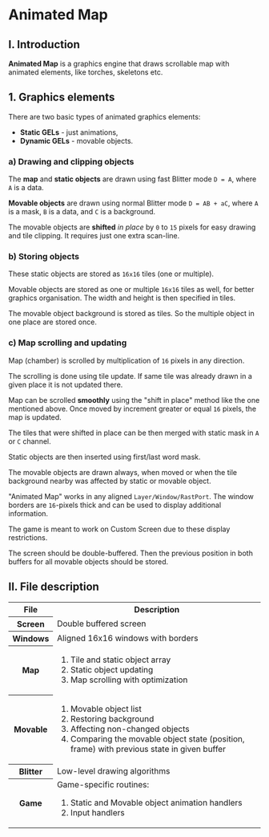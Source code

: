 # Animated Map

## I. Introduction

<b>Animated Map</b> is a graphics engine that draws scrollable map with animated 
elements, like torches, skeletons etc.

## 1. Graphics elements

There are two basic types of animated graphics elements:

- <b>Static GELs</b>  - just animations,
- <b>Dynamic GELs</b> - movable objects.

### a) Drawing and clipping objects
The <b>map</b> and <b>static objects</b> are drawn using fast Blitter mode `D = A`, where 
`A` is a data.

<b>Movable objects</b> are drawn using normal Blitter mode `D = AB + aC`, where 
`A` is a mask, `B` is a data, and `C` is a background.

The movable objects are <b>shifted</b> <cite>in place</cite> by `0` to `15` pixels for easy drawing and tile clipping. It requires just one extra scan-line.

### b) Storing objects

These static objects are stored as `16x16` tiles (one or multiple).

Movable objects are stored as one or multiple `16x16` tiles as well, for better 
graphics organisation. The width and height is then specified in tiles.

The movable object background is stored as tiles. So the multiple object in 
one place are stored once.

### c) Map scrolling and updating

Map (chamber) is scrolled by multiplication of `16` pixels in any direction.

The scrolling is done using tile update. If same tile was already drawn in 
a given place it is not updated there.

Map can be scrolled <b>smoothly</b> using the "shift in place" method like the one mentioned 
above. Once moved by increment greater or equal `16` pixels, the map is updated.

The tiles that were shifted in place can be then merged with static mask in `A` or `C` channel.

Static objects are then inserted using first/last word mask.

The movable objects are drawn always, when moved or when the tile background 
nearby was affected by static or movable object.

"Animated Map" works in any aligned `Layer/Window/RastPort`. The window borders 
are `16`-pixels thick and can be used to display additional information.

The game is meant to work on Custom Screen due to these display restrictions.

The screen should be double-buffered. Then the previous position in both 
buffers for all movable objects should be stored.

## II. File description
<table>
<tr>
<th>File</th><th>Description</th>
</tr>
<tr>
<th>Screen</th><td>Double buffered screen</td>
</tr>
<tr>
<th>Windows</th><td>Aligned 16x16 windows with borders</td>
</tr>
<tr>
<th>Map</th><td><ol><li>Tile and static object array</li><li>Static object updating</li><li>Map scrolling with optimization</li></ol></td>
</tr>
<tr>
<th>Movable</th><td>
<ol>
<li>Movable object list</li>
<li>Restoring background</li>
<li>Affecting non-changed objects</li>
<li>Comparing the movable object state (position, frame) with previous state in given buffer</li>
</ol</td>
</tr>
<tr>
<th>Blitter</th><td>Low-level drawing algorithms</td>
</tr>
<tr>
<th>Game</th><td>Game-specific routines: 
<ol><li>Static and Movable object animation handlers</li>
<li>Input handlers</li>
</ol></td>
</tr>
</table>